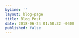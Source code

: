 ```yaml
---
byLine: ''
layout: blog-page
title: Blog Post
date: 2018-06-24 01:50:32 -0400
published: false
---
```

